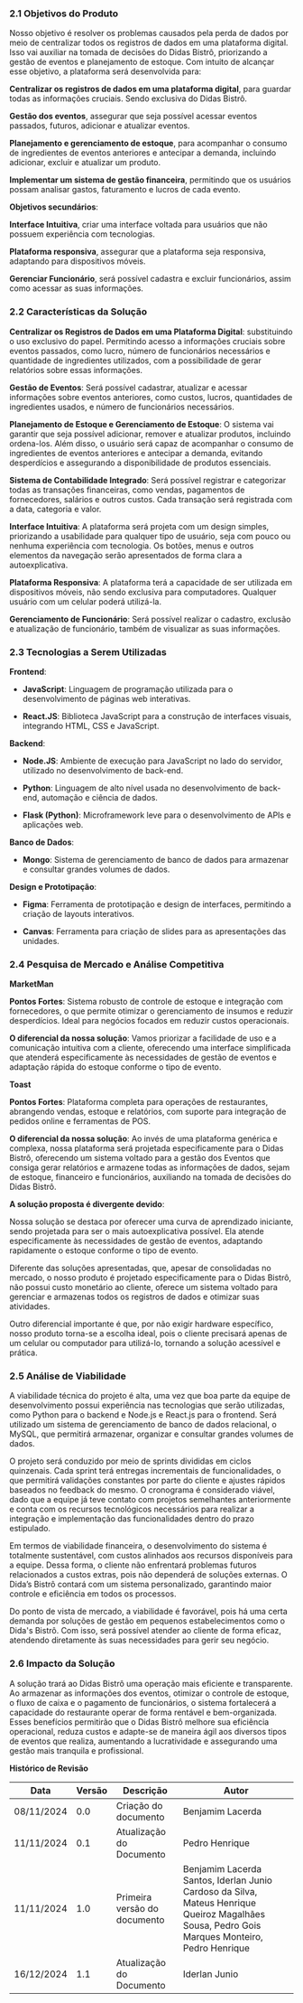 ### 2.1 **Objetivos do Produto**

Nosso objetivo é resolver os problemas causados pela perda de dados por meio de
centralizar todos os registros de dados em uma plataforma digital. Isso vai auxiliar
na tomada de decisões do Didas Bistrô, priorizando a gestão de eventos e
planejamento de estoque. Com intuito de alcançar esse objetivo, a plataforma será
desenvolvida para:

**Centralizar os registros de dados em uma plataforma digital**, para guardar todas as
informações cruciais. Sendo exclusiva do Didas Bistrô.

**Gestão dos eventos**, assegurar que seja possível acessar eventos passados, futuros,
adicionar e atualizar eventos.

**Planejamento e gerenciamento de estoque**, para acompanhar o consumo de
ingredientes de eventos anteriores e antecipar a demanda, incluindo adicionar,
excluir e atualizar um produto.

**Implementar um sistema de gestão financeira**, permitindo que os usuários possam
analisar gastos, faturamento e lucros de cada evento.

**Objetivos secundários**:

**Interface Intuitiva**, criar uma interface voltada para usuários que não possuem
experiência com tecnologias.

**Plataforma responsiva**, assegurar que a plataforma seja responsiva, adaptando para
dispositivos móveis.

**Gerenciar Funcionário**, será possível cadastra e excluir funcionários, assim como
acessar as suas informações.


### 2.2 **Características da Solução**

**Centralizar os Registros de Dados em uma Plataforma Digital**: substituindo o uso
exclusivo do papel. Permitindo acesso a informações cruciais sobre eventos
passados, como lucro, número de funcionários necessários e quantidade de
ingredientes utilizados, com a possibilidade de gerar relatórios sobre essas
informações.

**Gestão de Eventos**: Será possível cadastrar, atualizar e acessar informações sobre
eventos anteriores, como custos, lucros, quantidades de ingredientes usados, e
número de funcionários necessários.

**Planejamento de Estoque e Gerenciamento de Estoque**: O sistema vai garantir que
seja possível adicionar, remover e atualizar produtos, incluindo ordena-los. Além
disso, o usuário será capaz de acompanhar o consumo de ingredientes de eventos
anteriores e antecipar a demanda, evitando desperdícios e assegurando a
disponibilidade de produtos essenciais.

**Sistema de Contabilidade Integrado**: Será possível registrar e categorizar todas as
transações financeiras, como vendas, pagamentos de fornecedores, salários e
outros custos. Cada transação será registrada com a data, categoria e valor.

**Interface Intuitiva**: A plataforma será projeta com um design simples, priorizando a
usabilidade para qualquer tipo de usuário, seja com pouco ou nenhuma experiência
com tecnologia. Os botões, menus e outros elementos da navegação serão
apresentados de forma clara a autoexplicativa.

**Plataforma Responsiva**: A plataforma terá a capacidade de ser utilizada em
dispositivos móveis, não sendo exclusiva para computadores. Qualquer usuário com
um celular poderá utilizá-la.

**Gerenciamento de Funcionário**: Será possível realizar o cadastro, exclusão e
atualização de funcionário, também de visualizar as suas informações.

### 2.3 **Tecnologias a Serem Utilizadas**

**Frontend**:

- **JavaScript**: Linguagem de programação utilizada para o desenvolvimento de
páginas web interativas.

- **React.JS**: Biblioteca JavaScript para a construção de interfaces visuais,
integrando HTML, CSS e JavaScript.

**Backend**:

- **Node.JS**: Ambiente de execução para JavaScript no lado do servidor, utilizado
no desenvolvimento de back-end.

- **Python**: Linguagem de alto nível usada no desenvolvimento de back-end,
automação e ciência de dados.

- **Flask (Python)**: Microframework leve para o desenvolvimento de APIs e
aplicações web.

**Banco de Dados**:

- **Mongo**: Sistema de gerenciamento de banco de dados para
armazenar e consultar grandes volumes de dados.

**Design e Prototipação**:

- **Figma**: Ferramenta de prototipação e design de interfaces, permitindo a criação
de layouts interativos.

- **Canvas**: Ferramenta para criação de slides para as apresentações das unidades.



### 2.4 **Pesquisa de Mercado e Análise Competitiva**

**MarketMan**

**Pontos Fortes**: Sistema robusto de controle de estoque e integração com
fornecedores, o que permite otimizar o gerenciamento de insumos e reduzir
desperdícios. Ideal para negócios focados em reduzir custos operacionais.

**O diferencial da nossa solução**: Vamos priorizar a facilidade de uso e a
comunicação intuitiva com a cliente, oferecendo uma interface simplificada que
atenderá especificamente às necessidades de gestão de eventos e adaptação
rápida do estoque conforme o tipo de evento.

**Toast**

**Pontos Fortes**: Plataforma completa para operações de restaurantes, abrangendo
vendas, estoque e relatórios, com suporte para integração de pedidos online e
ferramentas de POS.

**O diferencial da nossa solução**: Ao invés de uma plataforma genérica e complexa,
nossa plataforma será projetada especificamente para o Didas Bistrô, oferecendo
um sistema voltado para a gestão dos Eventos que consiga gerar relatórios e
armazene todas as informações de dados, sejam de estoque, financeiro e
funcionários, auxiliando na tomada de decisões do Didas Bistrô.

**A solução proposta é divergente devido**:

Nossa solução se destaca por oferecer uma curva de aprendizado iniciante, 
sendo projetada para ser o mais autoexplicativa possível. Ela atende
especificamente às necessidades de gestão de eventos, adaptando rapidamente o
estoque conforme o tipo de evento.

Diferente das soluções apresentadas, que, apesar de consolidadas no mercado, o
nosso produto é projetado especificamente para o Didas Bistrô, não possui custo
monetário ao cliente, oferece um sistema voltado para gerenciar e armazenas todos
os registros de dados e otimizar suas atividades.

Outro diferencial importante é que, por não exigir hardware específico, nosso
produto torna-se a escolha ideal, pois o cliente precisará apenas de um celular ou
computador para utilizá-lo, tornando a solução acessível e prática.

### 2.5 **Análise de Viabilidade**

A viabilidade técnica do projeto é alta, uma vez que boa parte da equipe de desenvolvimento possui experiência nas tecnologias que serão utilizadas, como Python para o backend e Node.js e React.js para o frontend. Será utilizado um sistema de gerenciamento de banco de dados relacional, o MySQL, que permitirá armazenar, organizar e consultar grandes volumes de dados. 

O projeto será conduzido por meio de sprints divididas em ciclos quinzenais. Cada sprint terá entregas incrementais de funcionalidades, o que permitirá validações constantes por parte do cliente e ajustes rápidos baseados no feedback do mesmo. O cronograma é considerado viável, dado que a equipe já teve contato com projetos semelhantes anteriormente e conta com os recursos tecnológicos necessários para realizar a integração e implementação das funcionalidades dentro do prazo estipulado. 

Em termos de viabilidade financeira, o desenvolvimento do sistema é totalmente sustentável, com custos alinhados aos recursos disponíveis para a equipe. Dessa forma, o cliente não enfrentará problemas futuros relacionados a custos extras, pois não dependerá de soluções externas. O Dida’s Bistrô contará com um sistema personalizado, garantindo maior controle e eficiência em todos os processos. 

Do ponto de vista de mercado, a viabilidade é favorável, pois há uma certa demanda por soluções de gestão em pequenos estabelecimentos como o Dida's Bistrô. Com isso, será possível atender ao cliente de forma eficaz, atendendo diretamente às suas necessidades para gerir seu negócio.

### 2.6 **Impacto da Solução**

A solução trará ao Didas Bistrô uma operação mais eficiente e transparente. Ao
armazenar as informações dos eventos, otimizar o controle de estoque, o fluxo de
caixa e o pagamento de funcionários, o sistema fortalecerá a capacidade do
restaurante operar de forma rentável e bem-organizada. Esses benefícios permitirão
que o Didas Bistrô melhore sua eficiência operacional, reduza custos e adapte-se de
maneira ágil aos diversos tipos de eventos que realiza, aumentando a lucratividade e
assegurando uma gestão mais tranquila e profissional.

**Histórico de Revisão**

| **Data**   | **Versão** | **Descrição**                                                                         | **Autor**                                                                 |
| ---------- | ---------- | ------------------------------------------------------------------------------------- | ------------------------------------------------------------------------- |
| 08/11/2024 | 0\.0 | Criação do documento | Benjamim Lacerda |
| 11/11/2024 | 0\.1 | Atualização do Documento | Pedro Henrique |
| 11/11/2024 | 1\.0 | Primeira versão do documento | Benjamim Lacerda Santos, Iderlan Junio Cardoso da Silva, Mateus Henrique Queiroz Magalhães Sousa, Pedro Gois Marques Monteiro, Pedro Henrique |
| 16/12/2024 | 1\.1 | Atualização do Documento | Iderlan Junio |